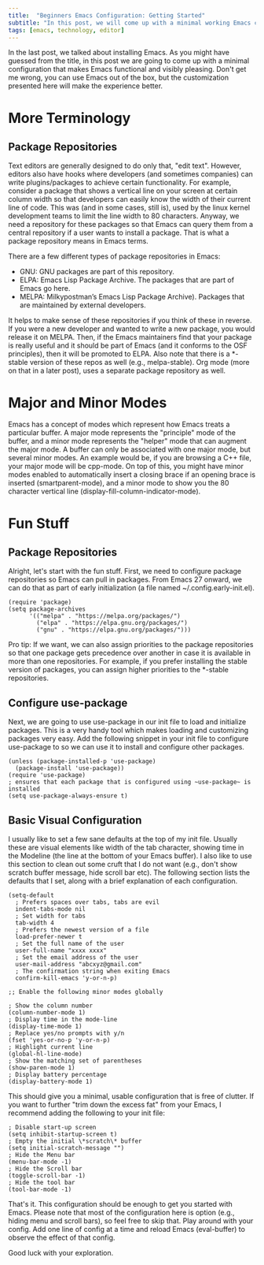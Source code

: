 ```yaml
---
title:  "Beginners Emacs Configuration: Getting Started"
subtitle: "In this post, we will come up with a minimal working Emacs configuration"
tags: [emacs, technology, editor]
---
```


In the last post, we talked about installing Emacs. As you might have guessed from the title, in this post we are going to come up with a minimal configuration that makes Emacs functional and visibly pleasing. Don't get me wrong, you can use Emacs out of the box, but the customization presented here will make the experience better.

# More Terminology

## Package Repositories

Text editors are generally designed to do only that, "edit text". However, editors also have hooks where developers (and sometimes companies) can write plugins/packages to achieve certain functionality. For example, consider a package that shows a vertical line on your screen at certain column width so that developers can easily know the width of their current line of code. This was (and in some cases, still is), used by the linux kernel development teams to limit the line width to 80 characters. Anyway, we need a repository for these packages so that Emacs can query them from a central repository if a user wants to install a package. That is what a package repository means in Emacs terms.

There are a few different types of package repositories in Emacs:

- GNU: GNU packages are part of this repository.
- ELPA: Emacs Lisp Package Archive. The packages that are part of Emacs go here.
- MELPA: Milkypostman’s Emacs Lisp Package Archive). Packages that are maintained by external developers.

It helps to make sense of these repositories if you think of these in reverse. If you were a new developer and wanted to write a new package, you would release it on MELPA. Then, if the Emacs maintainers find that your package is really useful and it should be part of Emacs (and it conforms to the OSF principles), then it will be promoted to ELPA. Also note that there is a *-stable version of these repos as well (e.g., melpa-stable). Org mode (more on that in a later post), uses a separate package repository as well.

# Major and Minor Modes

Emacs has a concept of modes which represent how Emacs treats a particular buffer. A major mode represents the "principle" mode of the buffer, and a minor mode represents the "helper" mode that can augment the major mode. A buffer can only be associated with one major mode, but several minor modes. An example would be, if you are browsing a C++ file, your major mode will be cpp-mode. On top of this, you might have minor modes enabled to automatically insert a closing brace if an opening brace is inserted (smartparent-mode), and a minor mode to show you the 80 character vertical line (display-fill-column-indicator-mode).

# Fun Stuff

## Package Repositories

Alright, let's start with the fun stuff. First, we need to configure package repositories so Emacs can pull in packages. From Emacs 27 onward, we can do that as part of early initialization (a file named \~/.config.early-init.el).

``` emacs-lisp
(require 'package)
(setq package-archives
      '(("melpa" . "https://melpa.org/packages/")
        ("elpa" . "https://elpa.gnu.org/packages/")
        ("gnu" . "https://elpa.gnu.org/packages/")))
```

Pro tip: If we want, we can also assign priorities to the package repositories so that one package gets precedence over another in case it is available in more than one repositories. For example, if you prefer installing the stable version of packages, you can assign higher priorities to the *-stable repositories.

## Configure use-package

Next, we are going to use use-package in our init file to load and initialize packages. This is a very handy tool which makes loading and customizing packages very easy. Add the following snippet in your init file to configure use-package to so we can use it to install and configure other packages.

``` emacs-lisp
(unless (package-installed-p 'use-package)
  (package-install 'use-package))
(require 'use-package)
; ensures that each package that is configured using ~use-package~ is installed
(setq use-package-always-ensure t) 
```

## Basic Visual Configuration

I usually like to set a few sane defaults at the top of my init file. Usually these are visual elements like width of the tab character, showing time in the Modeline (the line at the bottom of your Emacs buffer). I also like to use this section to clean out some cruft that I do not want (e.g., don't show scratch buffer message, hide scroll bar etc). The following section lists the defaults that I set, along with a brief explanation of each configuration.

``` emacs-lisp
(setq-default
  ; Prefers spaces over tabs, tabs are evil
  indent-tabs-mode nil
  ; Set width for tabs
  tab-width 4
  ; Prefers the newest version of a file
  load-prefer-newer t
  ; Set the full name of the user
  user-full-name "xxxx xxxx"
  ; Set the email address of the user
  user-mail-address "abcxyz@gmail.com"
  ; The confirmation string when exiting Emacs
  confirm-kill-emacs 'y-or-n-p)

;; Enable the following minor modes globally

; Show the column number
(column-number-mode 1)
; Display time in the mode-line
(display-time-mode 1)
; Replace yes/no prompts with y/n
(fset 'yes-or-no-p 'y-or-n-p)
; Highlight current line
(global-hl-line-mode)
; Show the matching set of parentheses
(show-paren-mode 1)
; Display battery percentage
(display-battery-mode 1)
```


This should give you a minimal, usable configuration that is free of clutter. If you want to further "trim down the excess fat" from your Emacs, I recommend adding the following to your init file:

``` emacs-lisp
; Disable start-up screen
(setq inhibit-startup-screen t)
; Empty the initial \*scratch\* buffer
(setq initial-scratch-message "")
; Hide the Menu bar
(menu-bar-mode -1)
; Hide the Scroll bar
(toggle-scroll-bar -1)
; Hide the tool bar
(tool-bar-mode -1)
```

That's it. This configuration should be enough to get you started with Emacs. Please note that most of the configuration here is option (e.g., hiding menu and scroll bars), so feel free to skip that. Play around with your config. Add one line of config at a time and reload Emacs (eval-buffer) to observe the effect of that config. 

Good luck with your exploration.
